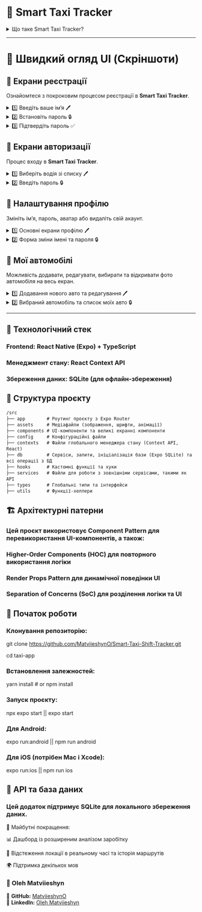 # 🚖 Smart Taxi Tracker  

<details>
  <summary>Що таке Smart Taxi Tracker?</summary>

  🔹 **Безперервне відстеження змін** – фіксуйте робочий час, пробіг, витрати та керуйте своїми змінами без зусиль.  
  🔹 **Фінансовий аналіз** – контролюйте свій дохід, витрати та чистий прибуток.  
  🔹 **Управління водіями та автомобілями** – додавайте кількох водіїв і транспортні засоби з детальним відстеженням змін.  
  🔹 **Кросплатформна підтримка** – створено на базі **React Native & Expo**, що забезпечує стабільну роботу на **iOS та Android**.  

  #### 📊 Контролюйте свій робочий графік, максимізуйте дохід і спрощуйте управління витратами з **Smart Taxi Tracker**!  

</details>

---

# 📸 Швидкий огляд UI (Скріншоти)

## 📝 Екрани реєстрації  

Ознайомтеся з покроковим процесом реєстрації в **Smart Taxi Tracker**.  

<details>
  <summary>1️⃣ Введіть ваше ім’я 🖊️</summary>
  <br>
  <img src="screenshots/register-name.jpg" width="250">
</details>

<details>
  <summary>2️⃣ Встановіть пароль 🔒</summary>
  <br>
  <img src="screenshots/register-password.jpg" width="250">
</details>

<details>
  <summary>3️⃣ Підтвердіть пароль ✅</summary>
  <br>
  <img src="screenshots/register-confirmPassword.jpg" width="250">
</details>

## 📝 Екрани авторизації  

Процес входу в **Smart Taxi Tracker**.  

<details>
  <summary>1️⃣ Виберіть водія зі списку 🖊️</summary>
  <br>
  <img src="screenshots/login-name-1.jpg" width="250">
  <img src="screenshots/login-name-2.jpg" width="250">
</details>

<details>
  <summary>2️⃣ Введіть пароль 🔒</summary>
  <br>
  <img src="screenshots/login-password.jpg" width="250">
</details>

## 📝 Налаштування профілю  

Змініть ім’я, пароль, аватар або видаліть свій акаунт.  

<details>
  <summary>1️⃣ Основні екрани профілю 🖊️</summary>
  <br>
  <img src="screenshots/profile-settings-1.jpg" width="250">
  <img src="screenshots/profile-settings-2.jpg" width="250">
</details>

<details>
  <summary>2️⃣ Форма зміни імені та пароля 🔒</summary>
  <br>
  <img src="screenshots/profile-settings-form-change-name.jpg" width="250">
  <img src="screenshots/profile-settings-form-change-password.jpg" width="250">
</details>

## 📝 Мої автомобілі  

Можливість додавати, редагувати, вибирати та відкривати фото автомобіля на весь екран.  

<details>
  <summary>1️⃣ Додавання нового авто та редагування 🖊️</summary>
  <br>
  <img src="screenshots/car-add-car-form.jpg" width="250">
  <img src="screenshots/car-edit-car-form.jpg" width="250">
</details>

<details>
  <summary>2️⃣ Вибраний автомобіль та список моїх авто 🔒</summary>
  <br>
  <img src="screenshots/car-list-of-cars.jpg" width="250">
  <img src="screenshots/car-selected-car1.jpg" width="250">
  <img src="screenshots/car-selected-car-1.jpg" width="250">
</details>

---

## 🔧 Технологічний стек

### Frontend: React Native (Expo) + TypeScript

### Менеджмент стану: React Context API

### Збереження даних: SQLite (для офлайн-збереження)

## 📂 Структура проєкту

```plaintext
/src
├── app        # Роутинг проєкту з Expo Router
├── assets     # Медіафайли (зображення, шрифти, анімації)
├── components # UI-компоненти та великі екранні компоненти
├── config     # Конфігураційні файли
├── contexts   # Файли глобального менеджера стану (Context API, React)
├── db         # Сервіси, запити, ініціалізація бази (Expo SQLite) та всі операції з БД
├── hooks      # Кастомні функції та хуки
├── services   # Файли для роботи з зовнішніми сервісами, такими як API
├── types      # Глобальні типи та інтерфейси
├── utils      # Функції-хелпери
```

## 🏗️ Архітектурні патерни

### Цей проєкт використовує Component Pattern для перевикористання UI-компонентів, а також:

### Higher-Order Components (HOC) для повторного використання логіки

### Render Props Pattern для динамічної поведінки UI

### Separation of Concerns (SoC) для розділення логіки та UI

## 🚀 Початок роботи

### Клонування репозиторію:

git clone https://github.com/MatviieshynO/Smart-Taxi-Shift-Tracker.git

cd taxi-app

### Встановлення залежностей:

yarn install # or npm install

### Запуск проєкту:

npx expo start || expo start

### Для Android:

expo run:android  || npm run android

### Для iOS (потрібен Mac і Xcode):

expo run:ios || npm run ios

## 📡 API та база даних

### Цей додаток підтримує SQLite для локального збереження даних.

📌 Майбутні покращення:

📊 Дашборд із розширеним аналізом заробітку

📍 Відстеження локації в реальному часі та історія маршрутів

🌍 Підтримка декількох мов

### 👤 Oleh Matviieshyn  

🔗 **GitHub:** [MatviieshynO](https://github.com/MatviieshynO)  
🔗 **LinkedIn:** [Oleh Matviieshyn](https://www.linkedin.com/in/oleh-matviieshyn-10230020a/)  
